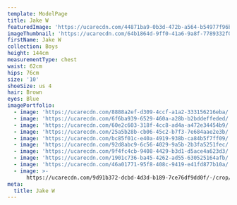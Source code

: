 ```yaml
---
template: ModelPage
title: Jake W
featuredImage: 'https://ucarecdn.com/44871ba9-0b3d-472b-a564-b54977f96b81/'
imageThumbnail: 'https://ucarecdn.com/64b1864d-9ff0-41a6-9a8f-7789332f0e9a/'
firstName: Jake W
collection: Boys
height: 144cm
measurementType: chest
waist: 62cm
hips: 76cm
size: '10'
shoeSize: us 4
hair: Brown
eyes: Blue
imagePortfolio:
  - image: 'https://ucarecdn.com/8888a2ef-d309-4ccf-a1a2-333156216eba/'
  - image: 'https://ucarecdn.com/6f6ba939-6529-460a-a28b-b2bddeffeded/'
  - image: 'https://ucarecdn.com/60e2c603-318f-4cc8-ad4a-a472e34454b9/'
  - image: 'https://ucarecdn.com/25a5b28b-cb06-45c2-b7f3-7e684aae2e3b/'
  - image: 'https://ucarecdn.com/bc85f01c-e40a-4919-938b-ca84b5f7ff09/'
  - image: 'https://ucarecdn.com/92d8abc9-6c56-4029-9a5b-2b3fa5251fec/'
  - image: 'https://ucarecdn.com/9f4fc4cb-9408-4429-b3d1-d5ace4a623d3/'
  - image: 'https://ucarecdn.com/1901c736-ba45-4262-ad55-630525164afb/'
  - image: 'https://ucarecdn.com/46a01771-95f8-408c-9419-e41fd877b10a/'
  - image: >-
      https://ucarecdn.com/9d91b372-dcbd-4d3d-b189-7ce76df9dd0f/-/crop/651x2238/0,0/-/preview/
meta:
  title: Jake W
---
```


